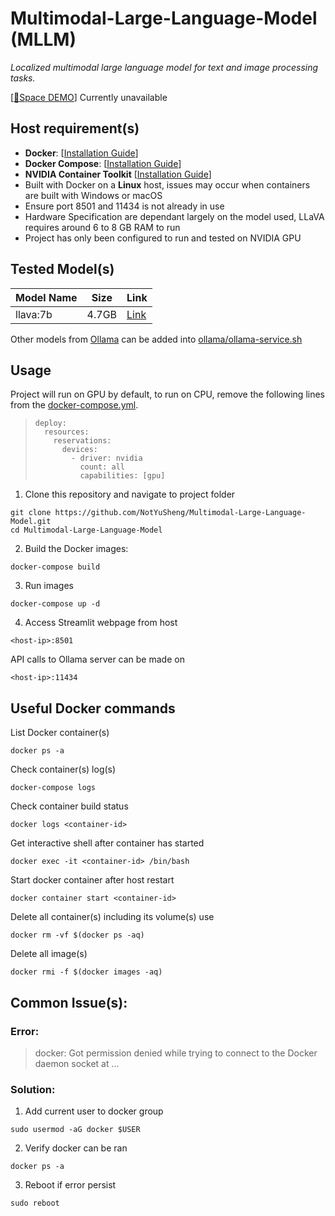 # Multimodal-Large-Language-Model (MLLM)
*Localized multimodal large language model for text and image processing tasks.*

[[🤗Space DEMO](https://huggingface.co/spaces/NotYuSheng/MMLLM)] Currently unavailable

## Host requirement(s)
- **Docker**: [[Installation Guide](https://docs.docker.com/engine/install/)]
- **Docker Compose**: [[Installation Guide](https://docs.docker.com/compose/install/)]
- **NVIDIA Container Toolkit** [[Installation Guide](https://docs.nvidia.com/datacenter/cloud-native/container-toolkit/latest/install-guide.html)]
- Built with Docker on a **Linux** host, issues may occur when containers are built with Windows or macOS
- Ensure port 8501 and 11434 is not already in use
- Hardware Specification are dependant largely on the model used, LLaVA requires around 6 to 8 GB RAM to run
- Project has only been configured to run and tested on NVIDIA GPU

## Tested Model(s)
| Model Name | Size | Link |
| --- | --- | --- |
| llava:7b | 4.7GB | [Link](https://www.ollama.com/library/llava:7b) |

Other models from [Ollama](https://www.ollama.com/library) can be added into [ollama/ollama-service.sh](ollama/ollama-service.sh)

## Usage
Project will run on GPU by default, to run on CPU, remove the following lines from the [docker-compose.yml](docker-compose.yml).

>     deploy:
>       resources:
>         reservations:
>           devices:
>             - driver: nvidia
>               count: all
>               capabilities: [gpu]

1.  Clone this repository and navigate to project folder
```
git clone https://github.com/NotYuSheng/Multimodal-Large-Language-Model.git
cd Multimodal-Large-Language-Model
```

2.  Build the Docker images:
```
docker-compose build
```

3.  Run images
```
docker-compose up -d
```

4.  Access Streamlit webpage from host
```
<host-ip>:8501
```

API calls to Ollama server can be made on 
```
<host-ip>:11434
```

## Useful Docker commands
List Docker container(s)
```
docker ps -a
```

Check container(s) log(s)
```
docker-compose logs
```

Check container build status
```
docker logs <container-id>
```

Get interactive shell after container has started
```
docker exec -it <container-id> /bin/bash
```

Start docker container after host restart
```
docker container start <container-id>
```

Delete all container(s) including its volume(s) use
```
docker rm -vf $(docker ps -aq)
```

Delete all image(s)
```
docker rmi -f $(docker images -aq)
```

## Common Issue(s):
### Error: 
> docker: Got permission denied while trying to connect to the Docker daemon socket at ...

### Solution:
1. Add current user to docker group
```
sudo usermod -aG docker $USER
```
2. Verify docker can be ran
```
docker ps -a
```
3. Reboot if error persist
```
sudo reboot
```
